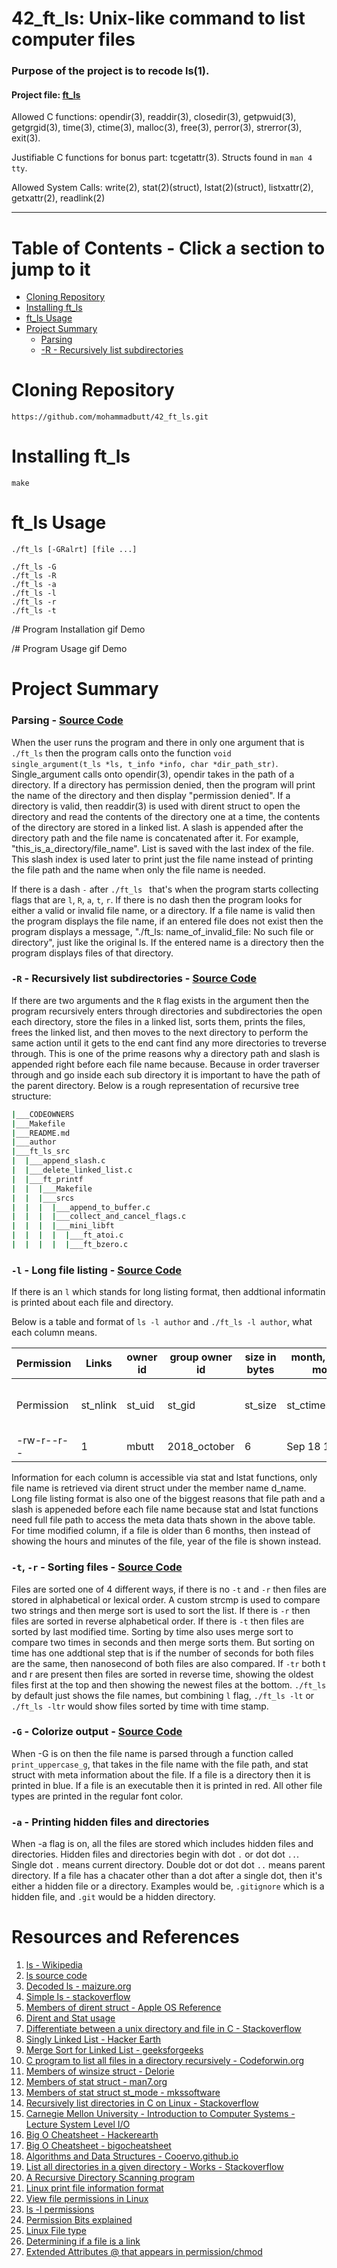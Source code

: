 # 42_ft_ls: Unix-like command to list computer files

### Purpose of the project is to recode ls(1).

#### Project file: [ft_ls](https://github.com/mohammadbutt/42_ft_ls/blob/master/documents_and_media/doc_ft_ls.en.pdf)
Allowed C functions: opendir(3), readdir(3), closedir(3), getpwuid(3), getgrgid(3), time(3), ctime(3), malloc(3), free(3), perror(3), strerror(3), exit(3).

Justifiable C functions for bonus part: tcgetattr(3). Structs found in `man 4 tty`.

Allowed  System Calls:  write(2), stat(2)(struct), lstat(2)(struct), listxattr(2), getxattr(2), readlink(2)

---
# Table of Contents - Click a section to jump to it 
* [Cloning Repository](#Cloning-Repository)
* [Installing ft_ls](#Installing-ft_ls)
* [ft_ls Usage](#ft_ls-Usage)
* [Project Summary](#Project-Summary)
  * [Parsing](#Parsing---Source-Code)
  * [-R - Recursively list subdirectories](R---Recursively-list-subdirectories---Source-Code)

# Cloning Repository
```
https://github.com/mohammadbutt/42_ft_ls.git
```

# Installing ft_ls
```
make
```

# ft_ls Usage

`./ft_ls [-GRalrt] [file ...]`
```
./ft_ls -G
./ft_ls -R
./ft_ls -a
./ft_ls -l
./ft_ls -r
./ft_ls -t
```

/# Program Installation gif Demo


/# Program Usage gif Demo


# Project Summary

### Parsing - [Source Code](https://github.com/mohammadbutt/42_ft_ls/blob/master/ft_ls_src/ls_parsing.c)
When the user runs the program and there in only one argument that is `./ft_ls` then the program calls onto the function `void	single_argument(t_ls *ls, t_info *info, char *dir_path_str)`. Single_argument calls onto opendir(3), opendir takes in the path of a directory. If a directory has permission denied, then the program will print the name of the directory and then display "permission denied". If a directory is valid, then readdir(3) is used with dirent struct to open the directory and read the contents of the directory one at a time, the contents of the directory are stored in a linked list. A slash is appended after the directory path and the file name is concatenated after it. For example, "this_is_a_directory/file_name". List is saved with the last index of the file. This slash index is used later to print just the file name instead of printing the file path and the name when only the file name is needed.

If there is a dash `-` after `./ft_ls ` that's when the program starts collecting flags that are `l`, `R`, `a`, `t`, `r`. If there is no dash then the program looks for either a valid or invalid file name, or a directory. If a file name is valid then the program displays the file name, if an entered file does not exist then the program displays a message, "./ft_ls: name_of_invalid_file: No such file or directory", just like the original ls. If the entered name is a directory then the program displays files of that directory.



### `-R` - Recursively list subdirectories - [Source Code](https://github.com/mohammadbutt/42_ft_ls/blob/master/ft_ls_src/ls_recursive_call.c)
If there are two arguments and the `R` flag exists in the argument then the program recursively enters through directories and subdirectories the open each directory, store the files in a linked list, sorts them, prints the files, frees the linked list, and then moves to the next directory to perform the same action until it gets to the end cant find any more directories to treverse through. This is one of the prime reasons why a directory path and slash is appended right before each file name because. Because in order traverser through and go inside each sub directory it is important to have the path of the parent directory. Below is a rough representation of recursive tree structure:

``` bash
|___CODEOWNERS
|___Makefile
|___README.md
|___author
|___ft_ls_src
|  |___append_slash.c
|  |___delete_linked_list.c
|  |___ft_printf
|  |  |___Makefile
|  |  |___srcs
|  |  |  |___append_to_buffer.c
|  |  |  |___collect_and_cancel_flags.c
|  |  |  |___mini_libft
|  |  |  |  |___ft_atoi.c
|  |  |  |  |___ft_bzero.c

```

### `-l` - Long file listing - [Source Code](https://github.com/mohammadbutt/42_ft_ls/blob/master/ft_ls_src/long_file_listing.c)
If there is an `l` which stands for long listing format, then addtional informatin is printed about each file and directory. 

Below is a table and format of `ls -l author` and `./ft_ls -l author`, what each column means.

|Permission|Links   |owner id| group owner id |size in bytes |month, date, time modified  |file name                    |
|----------|--------|--------|----------------|--------------|----------------------------|-----------------------------|
|Permission|st_nlink|st_uid  |        st_gid  |   st_size    |st_ctimespec.tv_sec         |d_name under dirent struct   |
|-rw-r--r--|    1   |  mbutt |   2018_october |       6      | Sep 18 15:35               |  author                     |

Information for each column is accessible via stat and lstat functions, only file name is retrieved via dirent struct under the member name d_name. Long file listing format is also one of the biggest reasons that file path and a slash is appeneded before each file name because stat and lstat functions need full file path to access the meta data thats shown in the above table. For time modified column, if a file is older than 6 months, then instead of showing the hours and minutes of the file, year of the file is shown instead.

### `-t`, `-r` - Sorting files - [Source Code](https://github.com/mohammadbutt/42_ft_ls/blob/master/ft_ls_src/merge_sort_alpha.c)
Files are sorted one of 4 different ways, if there is no `-t` and `-r` then files are stored in alphabetical or lexical order. A custom strcmp is used to compare two strings and then merge sort is used to sort the list. If there is `-r` then files are sorted in reverse alphabetical order. If there is `-t` then files are sorted by last modified time. Sorting by time also uses merge sort to compare two times in seconds and then merge sorts them. But sorting on time has one addtional step that is if the number of seconds for both files are the same, then nanosecond of both files are also compared. If `-tr` both t and r are present then files are sorted in reverse time, showing the oldest files first at the top and then showing the newest files at the bottom. `./ft_ls` by default just shows the file names, but combining `l` flag, `./ft_ls -lt` or `./ft_ls -ltr` would show files sorted by time with time stamp.

### `-G` - Colorize output - [Source Code](https://github.com/mohammadbutt/42_ft_ls/blob/master/ft_ls_src/print_file_name.c)
When -G is on then the file name is parsed through a function called `print_uppercase_g`, that takes in the file name with the file path, and stat struct with meta information about the file. If a file is a directory then it is printed in blue. If a file is an executable then it is printed in red. All other file types are printed in the regular font color.

### `-a` - Printing hidden files and directories
When -a flag is on, all the files are stored which includes hidden files and directories. Hidden files and directories begin with dot `.` or dot dot `..`. Single dot `.` means current directory. Double dot or dot dot `..` means parent directory. If a file has a chacater other than a dot after a single dot, then it's either a hidden file or a directory. Examples would be, `.gitignore` which is a hidden file, and `.git` would be a hidden directory. 

# Resources and References
1. [ls - Wikipedia](https://en.wikipedia.org/wiki/Ls)
2. [ls source code](https://github.com/wertarbyte/coreutils/blob/master/src/ls.c)
3. [Decoded ls - maizure.org](http://www.maizure.org/projects/decoded-gnu-coreutils/ls.html)
4. [Simple ls - stackoverflow](https://stackoverflow.com/questions/3554120/open-directory-using-c)
5. [Members of dirent struct - Apple OS Reference](https://opensource.apple.com/source/xnu/xnu-4570.41.2/bsd/sys/dirent.h.auto.html)
6. [Dirent and Stat usage](http://codepad.org/mocgJvtX#output)
7. [Differentiate between a unix directory and file in C - Stackoverflow](https://stackoverflow.com/questions/1036625/differentiate-between-a-unix-directory-and-file-in-c-and-c)
8. [Singly Linked List - Hacker Earth](https://www.hackerearth.com/practice/data-structures/linked-list/singly-linked-list/tutorial/)
9. [Merge Sort for Linked List - geeksforgeeks](https://www.geeksforgeeks.org/merge-sort-for-linked-list/)
10. [C program to list all files in a directory recursively - Codeforwin.org](https://codeforwin.org/2018/03/c-program-to-list-all-files-in-a-directory-recursively.html)
10. [Members of winsize struct - Delorie](http://www.delorie.com/djgpp/doc/libc/libc_495.html)
11. [Members of stat struct - man7.org](http://man7.org/linux/man-pages/man2/stat.2.html)
12. [Members of stat struct st_mode - mkssoftware](https://www.mkssoftware.com/docs/man5/struct_stat.5.asp)
13. [Recursively list directories in C on Linux - Stackoverflow](https://stackoverflow.com/questions/8436841/how-to-recursively-list-directories-in-c-on-linux)
14. [Carnegie Mellon University - Introduction to Computer Systems - Lecture System Level I/O](https://scs.hosted.panopto.com/Panopto/Pages/Viewer.aspx?id=f107c2ce-79d5-4529-baeb-2bb495d8c11a)
15. [Big O Cheatsheet - Hackerearth](https://www.hackerearth.com/practice/notes/big-o-cheatsheet-series-data-structures-and-algorithms-with-thier-complexities-1/)
16. [Big O Cheatsheet - bigocheatsheet](https://www.bigocheatsheet.com/)
17. [Algorithms and Data Structures - Cooervo.github.io](https://cooervo.github.io/Algorithms-DataStructures-BigONotation/index.html)
18. [List all directories in a given directory - Works - Stackoverflow](https://stackoverflow.com/questions/1723002/how-to-list-all-subdirectories-in-a-given-directory-in-c)
19. [A Recursive Directory Scanning program](https://johnloomis.org/ece537/notes/Files/Examples/printdir.html)
20. [Linux print file information format](http://www.hep.by/gnu/findutils/Print-File-Information.html)
21. [View file permissions in Linux](https://askubuntu.com/questions/528411/how-do-you-view-file-permissions)
22. [ls -l permissions](https://stackoverflow.com/questions/10323060/printing-file-permissions-like-ls-l-using-stat2-in-c)
23. [Permission Bits explained](https://www.gnu.org/software/libc/manual/html_node/Permission-Bits.html)
24. [Linux File type](https://www.gnu.org/software/libc/manual/html_node/Testing-File-Type.html#Testing-File-Type)
25. [Determining if a file is a link](https://stackoverflow.com/questions/3984948/how-to-figure-out-if-a-file-is-a-link)
26. [Extended Attributes @ that appears in permission/chmod](https://stackoverflow.com/questions/36229265/how-to-get-extended-attributes-of-a-fileunix-c)

